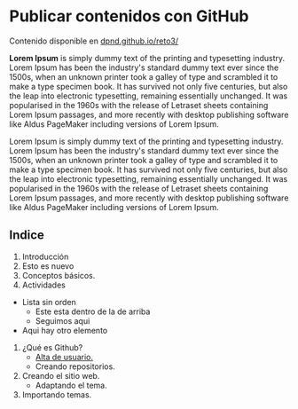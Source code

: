 # Publicar contenidos con GitHub

Contenido disponible en [dpnd.github.io/reto3/](https://dpnd.github.io./reto3/)

**Lorem Ipsum** is simply dummy text of the printing and typesetting industry. Lorem Ipsum has been the industry's standard dummy text ever since the 1500s, when an unknown printer took a galley of type and scrambled it to make a type specimen book. It has survived not only five centuries, but also the leap into electronic typesetting, remaining essentially unchanged. It was popularised in the 1960s with the release of Letraset sheets containing Lorem Ipsum passages, and more recently with desktop publishing software like Aldus PageMaker including versions of Lorem Ipsum.

Lorem Ipsum is simply dummy text of the printing and typesetting industry. Lorem Ipsum has been the industry's standard dummy text ever since the 1500s, when an unknown printer took a galley of type and scrambled it to make a type specimen book. It has survived not only five centuries, but also the leap into electronic typesetting, remaining essentially unchanged. It was popularised in the 1960s with the release of Letraset sheets containing Lorem Ipsum passages, and more recently with desktop publishing software like Aldus PageMaker including versions of Lorem Ipsum.


## Indice
1. Introducción
1. Esto es nuevo
1. Conceptos básicos.
1. Actividades


* Lista sin orden
   * Este esta dentro de la de arriba
   * Seguimos aqui
* Aqui hay otro elemento


1. ¿Qué es Github?
   - [Alta de usuario.](actividad1.md)
   - Creando repositorios.
2. Creando el sitio web.
   - Adaptando el tema.
3. Importando temas.
